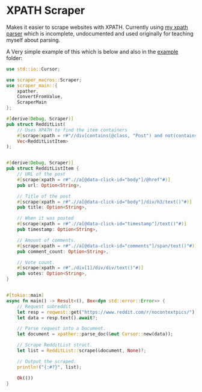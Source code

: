 # XPATH Scraper

Makes it easier to scrape websites with XPATH. Currently using [my xpath parser](https://github.com/Its-its/rust-xpath) which is incomplete, undocumented and used originally for teaching myself about parsing.

A Very simple example of this which is below and also in the [example](/example) folder:
```rust
use std::io::Cursor;

use scraper_macros::Scraper;
use scraper_main::{
	xpather,
	ConvertFromValue,
	ScraperMain
};

#[derive(Debug, Scraper)]
pub struct RedditList(
	// Uses XPATH to find the item containers
	#[scrape(xpath = r#"//div[contains(@class, "Post") and not(contains(@class, "promotedlink"))]"#)]
	Vec<RedditListItem>
);


#[derive(Debug, Scraper)]
pub struct RedditListItem {
	// URL of the post
	#[scrape(xpath = r#".//a[@data-click-id="body"]/@href"#)]
	pub url: Option<String>,

	// Title of the post
	#[scrape(xpath = r#".//a[@data-click-id="body"]/div/h3/text()"#)]
	pub title: Option<String>,

	// When it was posted
	#[scrape(xpath = r#".//a[@data-click-id="timestamp"]/text()"#)]
	pub timestamp: Option<String>,

	// Amount of comments.
	#[scrape(xpath = r#".//a[@data-click-id="comments"]/span/text()"#)]
	pub comment_count: Option<String>,

	// Vote count.
	#[scrape(xpath = r#"./div[1]/div/div/text()"#)]
	pub votes: Option<String>,
}


#[tokio::main]
async fn main() -> Result<(), Box<dyn std::error::Error>> {
	// Request subreddit
	let resp = reqwest::get("https://www.reddit.com/r/nocontextpics/").await?;
	let data = resp.text().await?;

	// Parse request into a Document.
	let document = xpather::parse_doc(&mut Cursor::new(data));

	// Scrape RedditList struct.
	let list = RedditList::scrape(&document, None)?;

	// Output the scraped.
	println!("{:#?}", list);

	Ok(())
}
```